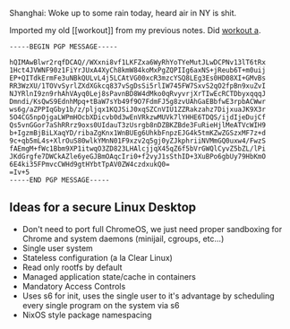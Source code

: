 Shanghai: Woke up to some rain today, heard air in NY is shit.

Imported my old [[workout]] from my previous notes. Did
[workout a](workout.html#workout-a).

```pgp
-----BEGIN PGP MESSAGE-----

hQIMAwBlwr2rqfDCAQ//WXxni8vf1LKFZxa6WyRhYoTYeMutJLwDCPNv13lT6tRx
1Hct4JVWNF90z1FiYrJUxA4XyCh8kmW84koMxPgZQPIIg6axNS+jReub6T+m0uij
EP+QITdkErmFe3uNBkQULvL4j5LCAtVG00xcR3mzcYSQ8LEg3Es0HD08XI+GMvBs
RR3WzXU/1TOVvSyrlZXdXGkcq837vSgDsSi5rlIW745FW7SxvS2qO2fpBn9xuZvI
NJYRlnI9zn9rhAhVAyq0Lej8sPavnBD8W4dMko0qRvyvrjXrTIwEcRCTDbyxqqqJ
Dmndi/KsQwS9EdnhMpq+tBaW7sYb49f9O7FdmFJ5g8zvUAhGaEBbfwE3rpbACWwr
ws6g/aZPPIqGby1b/z/pljqx1KQJSiJ0xqSZCnVIU1ZZRakzahz7DijxuaJK9X3r
5O4CG5npOjgaLWPmHOcbXDicvb0d3wEnVRkzwMUVk7lYHHE6TDQS/ijdIjeDujCf
Qs5vnGGor7aShRRrz9oxs0UIdauT3zUsrgb8nDZBKZBde3FuRieHjlMeATVcWIH9
b+IgzmBjBiLXaqYD/ribaZgKnx1WnBUEg6UhkbFnpzEJG4k5tmKZwZGSzxMF7z+d
9c+qb5mL4s+XlrOuS80wlkYMnN01F9xzv2q5gj0yZJkphriiNVMmGQ0uxw4/FwzS
fAEmgM+fWc1Bbm9XP1itwqO3ZD823LHAlcjjqX45qZ6f5bVrGWQlCyvZ5bZL/lPi
JKdGrgfe7DWCkAZle6yeGJBmOAqcIri0+f2vyJ1sSthID+3XuBPo6gbUy79HbKmO
6E4ki35FPmvcCWHd9gtHYbtTpAV0ZW4czdxukQ0=
=Iv+5
-----END PGP MESSAGE-----
```

## Ideas for a secure Linux Desktop

- Don't need to port full ChromeOS, we just need proper sandboxing
  for Chrome and system daemons (minijail, cgroups, etc...)
- Single user system
- Stateless configuration (a la Clear Linux)
- Read only rootfs by default
- Managed application state/cache in containers
- Mandatory Access Controls
- Uses s6 for init, uses the single user to it's advantage
  by scheduling every single program on the system via s6
- NixOS style package namespacing

